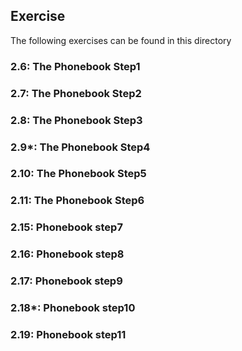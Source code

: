## Exercise

The following exercises can be found in this directory

### 2.6: The Phonebook Step1

### 2.7: The Phonebook Step2

### 2.8: The Phonebook Step3

### 2.9*: The Phonebook Step4

### 2.10: The Phonebook Step5

### 2.11: The Phonebook Step6

### 2.15: Phonebook step7

### 2.16: Phonebook step8

### 2.17: Phonebook step9

### 2.18*: Phonebook step10

### 2.19: Phonebook step11